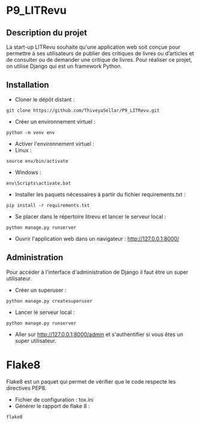 # P9_LITRevu

## Description du projet

La start-up LITRevu souhaite qu'une application web soit conçue pour permettre à ses utilisateurs de publier des critiques de livres ou d’articles et de consulter ou de demander une critique de livres.
Pour réaliser ce projet, on utilise Django qui est un framework Python.

## Installation


- Cloner le dépôt distant :

```
git clone https://github.com/ThiveyaSellar/P9_LITRevu.git
```

- Créer un environnement virtuel :
```
python -m venv env
```

- Activer l'environnement virtuel :
- Linux :
```
source env/bin/activate
```
- Windows :
```
env\Scripts\activate.bat
```

- Installer les paquets nécessaires à partir du fichier requirements.txt :
```
pip install -r requirements.txt
```
- Se placer dans le répertoire litrevu et lancer le serveur local :
```
python manage.py runserver
```
- Ouvrir l'application web dans un navigateur :
http://127.0.0.1:8000/

## Administration

Pour accéder à l'interface d'administration de Django il faut être un super utilisateur.

- Créer un superuser :
```
python manage.py createsuperuser
```
- Lancer le serveur local :
```
python manage.py runserver
```
- Aller sur http://127.0.0.1:8000/admin et s'authentifier si vous êtes un super utilisateur.

# Flake8

Flake8 est un paquet qui permet de vérifier que le code respecte les directives PEP8.
- Fichier de configuration : tox.ini
- Générer le rapport de flake 8 :
```
flake8
```